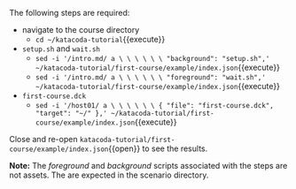
The following steps are required:
* navigate to the course directory
  * `cd ~/katacoda-tutorial`{{execute}}
* `setup.sh` and `wait.sh`
  * `sed -i '/intro.md/ a \ \ \ \ \ \ "background": "setup.sh",' ~/katacoda-tutorial/first-course/example/index.json`{{execute}}
  * `sed -i '/intro.md/ a \ \ \ \ \ \ "foreground": "wait.sh",' ~/katacoda-tutorial/first-course/example/index.json`{{execute}}
* `first-course.dck`
  * `sed -i '/host01/ a \ \ \ \ \ \ { "file": "first-course.dck", "target": "~/" },' ~/katacoda-tutorial/first-course/example/index.json`{{execute}}

Close and re-open `katacoda-tutorial/first-course/example/index.json`{{open}} to see the results.

**Note:** The _foreground_ and _background_ scripts associated with the steps are not assets. The are expected in the scenario directory.